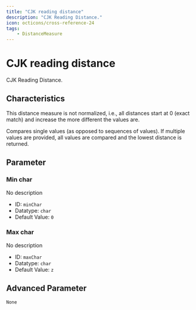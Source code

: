 ```yaml
---
title: "CJK reading distance"
description: "CJK Reading Distance."
icon: octicons/cross-reference-24
tags: 
    - DistanceMeasure
---
```

# CJK reading distance
<!-- This file was generated - DO NOT CHANGE IT MANUALLY -->



CJK Reading Distance.

## Characteristics
This distance measure is not normalized, i.e., all distances start at 0 (exact match) and increase the more different the values are.

Compares single values (as opposed to sequences of values). If multiple values are provided, all values are compared and the lowest distance is returned.

## Parameter

### Min char

No description

- ID: `minChar`
- Datatype: `char`
- Default Value: `0`



### Max char

No description

- ID: `maxChar`
- Datatype: `char`
- Default Value: `z`





## Advanced Parameter

`None`